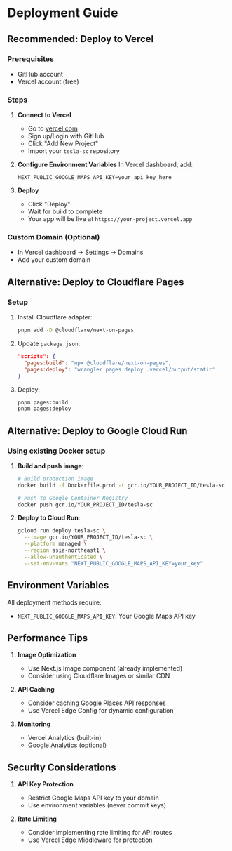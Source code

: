 # Deployment Guide

## Recommended: Deploy to Vercel

### Prerequisites
- GitHub account
- Vercel account (free)

### Steps

1. **Connect to Vercel**
   - Go to [vercel.com](https://vercel.com)
   - Sign up/Login with GitHub
   - Click "Add New Project"
   - Import your `tesla-sc` repository

2. **Configure Environment Variables**
   In Vercel dashboard, add:
   ```
   NEXT_PUBLIC_GOOGLE_MAPS_API_KEY=your_api_key_here
   ```

3. **Deploy**
   - Click "Deploy"
   - Wait for build to complete
   - Your app will be live at `https://your-project.vercel.app`

### Custom Domain (Optional)
- In Vercel dashboard → Settings → Domains
- Add your custom domain

## Alternative: Deploy to Cloudflare Pages

### Setup
1. Install Cloudflare adapter:
   ```bash
   pnpm add -D @cloudflare/next-on-pages
   ```

2. Update `package.json`:
   ```json
   "scripts": {
     "pages:build": "npx @cloudflare/next-on-pages",
     "pages:deploy": "wrangler pages deploy .vercel/output/static"
   }
   ```

3. Deploy:
   ```bash
   pnpm pages:build
   pnpm pages:deploy
   ```

## Alternative: Deploy to Google Cloud Run

### Using existing Docker setup

1. **Build and push image**:
   ```bash
   # Build production image
   docker build -f Dockerfile.prod -t gcr.io/YOUR_PROJECT_ID/tesla-sc .
   
   # Push to Google Container Registry
   docker push gcr.io/YOUR_PROJECT_ID/tesla-sc
   ```

2. **Deploy to Cloud Run**:
   ```bash
   gcloud run deploy tesla-sc \
     --image gcr.io/YOUR_PROJECT_ID/tesla-sc \
     --platform managed \
     --region asia-northeast1 \
     --allow-unauthenticated \
     --set-env-vars "NEXT_PUBLIC_GOOGLE_MAPS_API_KEY=your_key"
   ```

## Environment Variables

All deployment methods require:
- `NEXT_PUBLIC_GOOGLE_MAPS_API_KEY`: Your Google Maps API key

## Performance Tips

1. **Image Optimization**
   - Use Next.js Image component (already implemented)
   - Consider using Cloudflare Images or similar CDN

2. **API Caching**
   - Consider caching Google Places API responses
   - Use Vercel Edge Config for dynamic configuration

3. **Monitoring**
   - Vercel Analytics (built-in)
   - Google Analytics (optional)

## Security Considerations

1. **API Key Protection**
   - Restrict Google Maps API key to your domain
   - Use environment variables (never commit keys)

2. **Rate Limiting**
   - Consider implementing rate limiting for API routes
   - Use Vercel Edge Middleware for protection